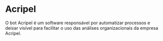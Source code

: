 # Acripel
O bot Acripel é um software responsável por automatizar processos e deixar visível para facilitar o uso das análises organizacionais da empresa Acripel.
